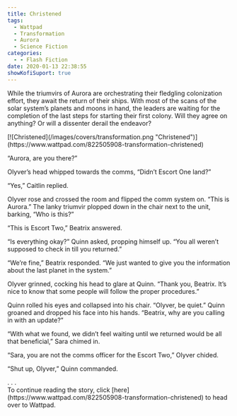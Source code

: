 ```yaml
---
title: Christened
tags:
  - Wattpad
  - Transformation
  - Aurora
  - Science Fiction
categories:
  - - Flash Fiction
date: 2020-01-13 22:38:55
showKofiSuport: true
---
```


While the triumvirs of Aurora are orchestrating their fledgling colonization effort, they await the return of their ships. With most of the scans of the solar system’s planets and moons in hand, the leaders are waiting for the completion of the last steps for starting their first colony.<!-- more --> Will they agree on anything? Or will a dissenter derail the endeavor?

<div class="center">[![Christened](/images/covers/transformation.png "Christened")](https://www.wattpad.com/822505908-transformation-christened)</div>

“Aurora, are you there?”

Olyver’s head whipped towards the comms, “Didn’t Escort One land?”

“Yes,” Caitlin replied.

Olyver rose and crossed the room and flipped the comm system on. “This is Aurora.” The lanky triumvir plopped down in the chair next to the unit, barking, “Who is this?”

“This is Escort Two,” Beatrix answered.

“Is everything okay?” Quinn asked, propping himself up. “You all weren’t supposed to check in till you returned.”

“We’re fine,” Beatrix responded. “We just wanted to give you the information about the last planet in the system.”

Olyver grinned, cocking his head to glare at Quinn. “Thank you, Beatrix. It’s nice to know that some people will follow the proper procedures.”

Quinn rolled his eyes and collapsed into his chair. “Olyver, be quiet.” Quinn groaned and dropped his face into his hands. “Beatrix, why are you calling in with an update?”

“With what we found, we didn’t feel waiting until we returned would be all that beneficial,” Sara chimed in.

“Sara, you are not the comms officer for the Escort Two,” Olyver chided.

“Shut up, Olyver,” Quinn commanded.

<div class="center story-ellipses">
.
.
.
</div><div class="center">To continue reading the story, click [here](https://www.wattpad.com/822505908-transformation-christened) to head over to Wattpad.</div>
